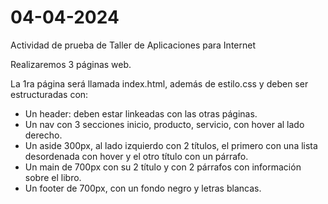 # 04-04-2024
Actividad de prueba de Taller de Aplicaciones para Internet

Realizaremos 3 páginas web.

La 1ra página será llamada index.html, además de estilo.css y deben ser estructuradas con:

- Un header: deben estar linkeadas con las otras páginas.
- Un nav con 3 secciones inicio, producto, servicio, con hover al lado derecho.
- Un aside 300px, al lado izquierdo con 2 títulos, el primero con una lista desordenada con hover y el otro título con un párrafo.
- Un main de 700px con su 2 título y con 2 párrafos con información sobre el libro.
- Un footer de 700px, con un fondo negro y letras blancas.
